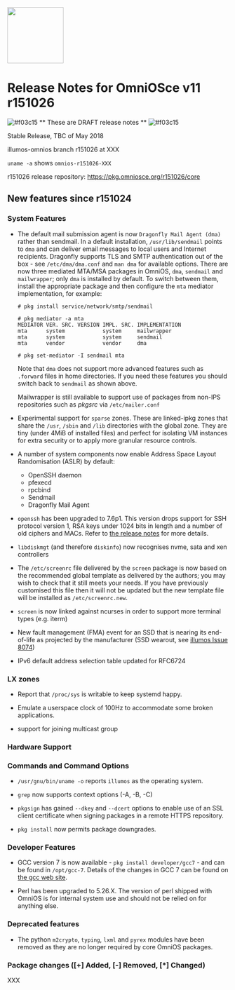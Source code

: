 <a href="https://omniosce.org">
<img src="https://omniosce.org/OmniOSce_logo.svg" height="128">
</a>

# Release Notes for OmniOSce v11 r151026
![#f03c15](https://placehold.it/15/f03c15/000000?text=+) ** These are DRAFT release notes ** ![#f03c15](https://placehold.it/15/f03c15/000000?text=+)

Stable Release, TBC of May 2018

illumos-omnios branch r151026 at XXX

`uname -a` shows `omnios-r151026-XXX`

r151026 release repository: https://pkg.omniosce.org/r151026/core

## New features since r151024

### System Features

* The default mail submission agent is now `Dragonfly Mail Agent (dma)` rather
  than sendmail. In a default installation, `/usr/lib/sendmail` points to
  `dma` and can deliver email messages to local users and Internet recipients.
  Dragonfly supports TLS and SMTP authentication out of the box - see
  `/etc/dma/dma.conf` and `man dma` for available options.
  There are now three mediated MTA/MSA packages in OmniOS, `dma`, `sendmail`
  and `mailwrapper`; only `dma` is installed by default. To switch between
  them, install the appropriate package and then configure the `mta` mediator
  implementation, for example:
    ```
	# pkg install service/network/smtp/sendmail

	# pkg mediator -a mta
	MEDIATOR VER. SRC. VERSION IMPL. SRC. IMPLEMENTATION
	mta      system            system     mailwrapper
	mta      system            system     sendmail
	mta      vendor            vendor     dma

	# pkg set-mediator -I sendmail mta
    ```

  Note that `dma` does not support more advanced features such as `.forward`
  files in home directories. If you need these features you should switch back
  to `sendmail` as shown above.

  Mailwrapper is still available to support use of packages from non-IPS
  repositories such as _pkgsrc_ via `/etc/mailer.conf`

* Experimental support for `sparse` zones. These are linked-ipkg zones that
  share the `/usr`, `/sbin` and `/lib` directories with the global zone.
  They are tiny (under 4MiB of installed files) and perfect for isolating
  VM instances for extra security or to apply more granular resource controls.

* A number of system components now enable Address Space Layout Randomisation
  (ASLR) by default:
    * OpenSSH daemon
    * pfexecd
    * rpcbind
    * Sendmail
    * Dragonfly Mail Agent

* `openssh` has been upgraded to 7.6p1. This version drops support for
  SSH protocol version 1, RSA keys under 1024 bits in length and a number
  of old ciphers and MACs. Refer to
  [the release notes](https://www.openssh.com/txt/release-7.6) for more
  details.

* `libdiskmgt` (and therefore `diskinfo`) now recognises nvme, sata and xen
  controllers

* The `/etc/screenrc` file delivered by the `screen` package is now based on
  the recommended global template as delivered by the authors; you may wish
  to check that it still meets your needs. If you have previously customised
  this file then it will not be updated but the new template file will be
  installed as `/etc/screenrc.new`.

* `screen` is now linked against ncurses in order to support more terminal
  types (e.g. iterm)

* New fault management (FMA) event for an SSD that is nearing its end-of-life
  as projected by the manufacturer (SSD wearout, see
  [illumos Issue 8074](https://www.illumos.org/issues/8074))

* IPv6 default address selection table updated for RFC6724

### LX zones

* Report that `/proc/sys` is writable to keep systemd happy.

* Emulate a userspace clock of 100Hz to accommodate some broken applications.

* support for joining multicast group

### Hardware Support

### Commands and Command Options

* `/usr/gnu/bin/uname -o` reports `illumos` as the operating system.

* `grep` now supports context options (-A, -B, -C)

* `pkgsign` has gained `--dkey` and `--dcert` options to enable use of an
  SSL client certificate when signing packages in a remote HTTPS repository.

* `pkg install` now permits package downgrades.

### Developer Features

* GCC version 7 is now available - `pkg install developer/gcc7` - and can be
  found in `/opt/gcc-7`.
  Details of the changes in GCC 7 can be found on
  [the gcc web site](https://gcc.gnu.org/gcc-7/changes.html).

* Perl has been upgraded to 5.26.X. The version of perl shipped with OmniOS
  is for internal system use and should not be relied on for anything else.

### Deprecated features

* The python `m2crypto`, `typing`, `lxml` and `pyrex` modules
  have been removed as they are no longer required by core OmniOS packages.

### Package changes ([+] Added, [-] Removed, [\*] Changed)

XXX


